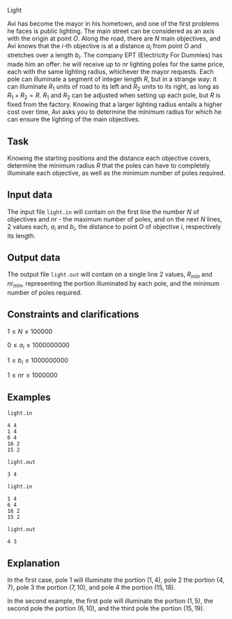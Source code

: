 Light

Avi has become the mayor in his hometown, and one of the first problems he faces is public lighting. The main street can be considered as an axis with the origin at point $O$. Along the road, there are $N$ main objectives, and Avi knows that the $i$-th objective is at a distance $a_i$ from point $O$ and stretches over a length $b_i$. The company EPT (Electricity For Dummies) has made him an offer: he will receive up to $nr$ lighting poles for the same price, each with the same lighting radius, whichever the mayor requests. Each pole can illuminate a segment of integer length $R$, but in a strange way: it can illuminate $R_1$ units of road to its left and $R_2$ units to its right, as long as $R_1+R_2 = R$. $R_1$ and $R_2$ can be adjusted when setting up each pole, but $R$ is fixed from the factory. Knowing that a larger lighting radius entails a higher cost over time, Avi asks you to determine the minimum radius for which he can ensure the lighting of the main objectives.

## Task

Knowing the starting positions and the distance each objective covers, determine the minimum radius $R$ that the poles can have to completely illuminate each objective, as well as the minimum number of poles required.

## Input data

The input file `light.in` will contain on the first line the number $N$ of objectives and $nr$ - the maximum number of poles, and on the next $N$ lines, 2 values each, $a_i$ and $b_i$, the distance to point $O$ of objective $i$, respectively its length.

## Output data

The output file `light.out` will contain on a single line 2 values, $R_{min}$ and $nr_{min}$, representing the portion illuminated by each pole, and the minimum number of poles required.

## Constraints and clarifications

$1 \leq N \leq 100000$

$0 \leq a_i \leq 1000000000$

$1 \leq b_i \leq 1000000000$

$1 \leq nr \leq 1000000$

## Examples

`light.in`
```
4 4
1 4
6 4
16 2
15 2
```
`light.out`
```
3 4
```

`light.in`
```
1 4
6 4
16 2
15 2
```
`light.out`
```
4 3
```

## Explanation

In the first case, pole 1 will illuminate the portion $(1, 4)$, pole 2 the portion $(4, 7)$, pole 3 the portion $(7, 10)$, and pole 4 the portion $(15, 18)$.

In the second example, the first pole will illuminate the portion $(1, 5)$, the second pole the portion $(6, 10)$, and the third pole the portion $(15, 19)$.
